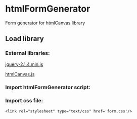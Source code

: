 # htmlFormGenerator

Form generator for htmlCanvas library

## Load library


   ### External libraries:

   [jquery-2.1.4.min.js](http://jquery.com/download/)
   
   [htmlCanvas.js](https://github.com/NicolasPetton/htmlCanvas) 
	
   ### Import htmlFormGenerator script:
   
   
   <script type="text/javascript" src="htmlFormGenerator.min.js"></script> 
   
   
   ### Import css file:
   
   
	<link rel="stylesheet" type="text/css" href='form.css'/>